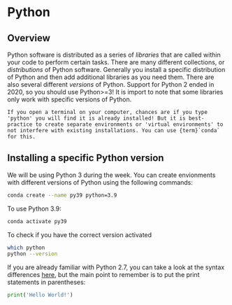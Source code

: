 # Python

## Overview

Python software is distributed as a series of *libraries* that are called within your code to perform certain tasks.
There are many different collections, or *distributions* of Python software.
Generally you install a specific distribution of Python and then add additional libraries as you need them. There are also several different *versions* of Python.
Support for Python 2 ended in 2020, so you should use Python>=3!
It is import to note that some libraries only work with specific versions of Python.

```{note}
If you open a terminal on your computer, chances are if you type 'python' you will find it is already installed! But it is best-practice to create separate environments or 'virtual environments' to not interfere with existing installations. You can use {term}`conda` for this.
```

## Installing a specific Python version

We will be using Python 3 during the week.
You can create envionments with different versions of Python using the following commands:

``` bash
conda create --name py39 python=3.9
```

To use Python 3.9:

``` bash
conda activate py39
```

To check if you have the correct version activated

```bash
which python
python --version
```

If you are already familiar with Python 2.7, you can take a look at the syntax differences [here](http://sebastianraschka.com/Articles/2014_python_2_3_key_diff.html), but the main point to remember is to put the print statements in parentheses:
```python
print('Hello World!')
```